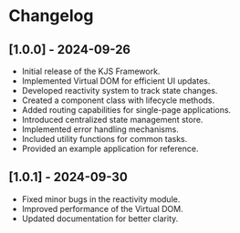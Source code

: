 # Changelog

## [1.0.0] - 2024-09-26

* Initial release of the KJS Framework.
* Implemented Virtual DOM for efficient UI updates.
* Developed reactivity system to track state changes.
* Created a component class with lifecycle methods.
* Added routing capabilities for single-page applications.
* Introduced centralized state management store.
* Implemented error handling mechanisms.
* Included utility functions for common tasks.
* Provided an example application for reference.

## [1.0.1] - 2024-09-30

* Fixed minor bugs in the reactivity module.
* Improved performance of the Virtual DOM.
* Updated documentation for better clarity.
